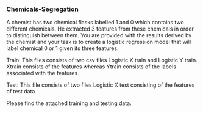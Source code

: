 ### Chemicals-Segregation

A chemist has two chemical flasks labelled 1 and 0 which contains two different chemicals. He extracted 3 features from these chemicals in order to distinguish between them. You are provided with the results derived by the chemist and your task is to create a logistic regression model that will label chemical 0 or 1 given its three features.

Train: This files consists of two csv files Logistic X train and Logistic Y train. Xtrain consists of the features whereas Ytrain consists of the labels associated with the
features.

Test: This file consists of two files Logistic X test consisting of the features of test data

Please find the attached training and testing data.
